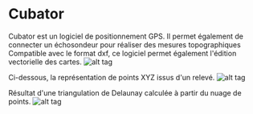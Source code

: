 # Cubator 
Cubator est un logiciel de positionnement GPS. Il permet également de connecter un échosondeur pour réaliser des mesures topographiques
Compatible avec le format dxf, ce logiciel permet également l'édition vectorielle des cartes.
![alt tag](https://raw.githubusercontent.com/Moulino/Cubator/master/screenshots/cubator1.jpg)

Ci-dessous, la représentation de points XYZ issus d'un relevé.
![alt tag](https://raw.githubusercontent.com/Moulino/Cubator/master/screenshots/cubator2.jpg)

Résultat d'une triangulation de Delaunay calculée à partir du nuage de points.
![alt tag](https://raw.githubusercontent.com/Moulino/Cubator/master/screenshots/cubator3.jpg)